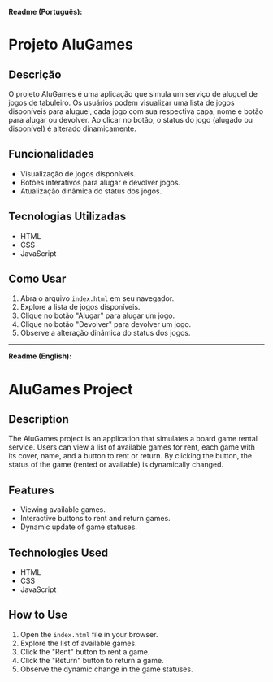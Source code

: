 **Readme (Português):**

# Projeto AluGames

## Descrição
O projeto AluGames é uma aplicação que simula um serviço de aluguel de jogos de tabuleiro. Os usuários podem visualizar uma lista de jogos disponíveis para aluguel, cada jogo com sua respectiva capa, nome e botão para alugar ou devolver. Ao clicar no botão, o status do jogo (alugado ou disponível) é alterado dinamicamente.

## Funcionalidades
- Visualização de jogos disponíveis.
- Botões interativos para alugar e devolver jogos.
- Atualização dinâmica do status dos jogos.

## Tecnologias Utilizadas
- HTML
- CSS
- JavaScript

## Como Usar
1. Abra o arquivo `index.html` em seu navegador.
2. Explore a lista de jogos disponíveis.
3. Clique no botão "Alugar" para alugar um jogo.
4. Clique no botão "Devolver" para devolver um jogo.
5. Observe a alteração dinâmica do status dos jogos.

---

**Readme (English):**

# AluGames Project

## Description
The AluGames project is an application that simulates a board game rental service. Users can view a list of available games for rent, each game with its cover, name, and a button to rent or return. By clicking the button, the status of the game (rented or available) is dynamically changed.

## Features
- Viewing available games.
- Interactive buttons to rent and return games.
- Dynamic update of game statuses.

## Technologies Used
- HTML
- CSS
- JavaScript

## How to Use
1. Open the `index.html` file in your browser.
2. Explore the list of available games.
3. Click the "Rent" button to rent a game.
4. Click the "Return" button to return a game.
5. Observe the dynamic change in the game statuses.
